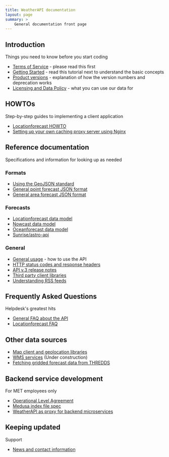 ```yaml
---
title: WeatherAPI documentation
layout: page
summary: >
    General documentation front page
---
```


## Introduction

Things you need to know before you start coding

- [Terms of Service](./TermsOfService) - please read this first
- [Getting Started](./GettingStarted) - read this tutorial next to understand the basic concepts
- [Product versions](./versions) - explanation of how the version numbers and deprecation works
- [Licensing and Data Policy](./License) - what you can use our data for

## HOWTOs

Step-by-step guides to implementing a client application

- [Locationforecast HOWTO](locationforecast/HowTO)
- [Setting up your own caching proxy server using Nginx](https://github.com/havardf/locationforecast-tutorial)

## Reference documentation

Specifications and information for looking up as needed

### Formats

- [Using the GeoJSON standard](./GeoJSON)
- [General point forecast JSON format](./ForecastJSON)
- [General area forecast JSON format](./AreaForecastJSON)

### Forecasts

- [Locationforecast data model](./locationforecast/datamodel)
- [Nowcast data model](./nowcast/datamodel)
- [Oceanforecast data model](./oceanforecast/datamodel)
- [Sunrise/astro-api](./sunrise/sunrise)

### General

- [General usage](./usage) - how to use the API
- [HTTP status codes and response headers](./StatusCodes)
- [API v.3 release notes](./v3relnotes)
- [Third party client libraries](./ClientLibraries)
- [Understanding RSS feeds](./RSS)

## Frequently Asked Questions

Helpdesk's greatest hits

- [General FAQ about the API](./FAQ)
- [Locationforecast FAQ](locationforecast/FAQ)

## Other data sources

- [Map client and geolocation libraries](./MapClients)
- [WMS services](./WMS)  (Under construction)
- [Fetching gridded forecast data from THREDDS](./thredds)

## Backend service development

For MET employees only

- [Operational Level Agreement](./OLA)
- [Medusa index file spec](./indexfiles)
- [WeatherAPI as proxy for backend microservices](./ProxyForBackends)

## Keeping updated

Support

- [News and contact information](./support)
